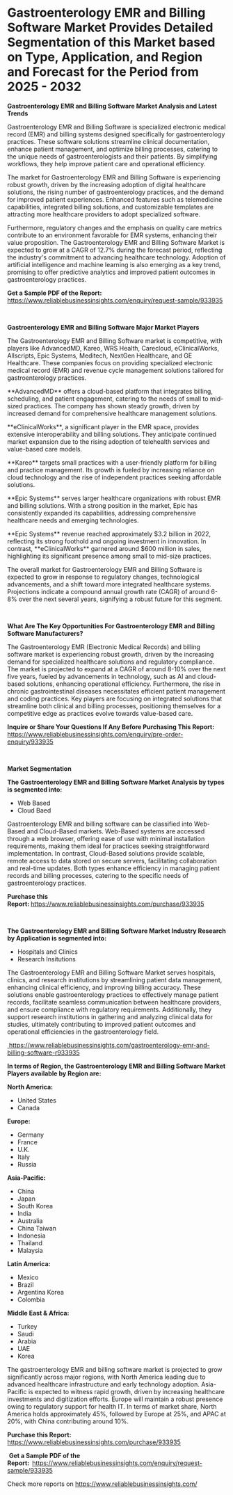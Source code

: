 <p><h1>Gastroenterology EMR and Billing Software Market Provides Detailed Segmentation of this Market based on Type, Application, and Region and Forecast for the Period from 2025 - 2032</h1></p><p><strong>Gastroenterology EMR and Billing Software Market Analysis and Latest Trends</strong></p>
<p><p>Gastroenterology EMR and Billing Software is specialized electronic medical record (EMR) and billing systems designed specifically for gastroenterology practices. These software solutions streamline clinical documentation, enhance patient management, and optimize billing processes, catering to the unique needs of gastroenterologists and their patients. By simplifying workflows, they help improve patient care and operational efficiency.</p><p>The market for Gastroenterology EMR and Billing Software is experiencing robust growth, driven by the increasing adoption of digital healthcare solutions, the rising number of gastroenterology practices, and the demand for improved patient experiences. Enhanced features such as telemedicine capabilities, integrated billing solutions, and customizable templates are attracting more healthcare providers to adopt specialized software. </p><p>Furthermore, regulatory changes and the emphasis on quality care metrics contribute to an environment favorable for EMR systems, enhancing their value proposition. The Gastroenterology EMR and Billing Software Market is expected to grow at a CAGR of 12.7% during the forecast period, reflecting the industry's commitment to advancing healthcare technology. Adoption of artificial intelligence and machine learning is also emerging as a key trend, promising to offer predictive analytics and improved patient outcomes in gastroenterology practices.</p></p>
<p><strong>Get a Sample PDF of the Report:&nbsp;</strong> <a href="https://www.reliablebusinessinsights.com/enquiry/request-sample/933935?utm_campaign=2111&utm_medium=2&utm_source=Github&utm_content=ia&utm_term=07032025&utm_id=gastroenterology-emr-and-billing-software">https://www.reliablebusinessinsights.com/enquiry/request-sample/933935</a></p>
<p>&nbsp;</p>
<p><strong>Gastroenterology EMR and Billing Software Major Market Players</strong></p>
<p><p>The Gastroenterology EMR and Billing Software market is competitive, with players like AdvancedMD, Kareo, WRS Health, Carecloud, eClinicalWorks, Allscripts, Epic Systems, Meditech, NextGen Healthcare, and GE Healthcare. These companies focus on providing specialized electronic medical record (EMR) and revenue cycle management solutions tailored for gastroenterology practices.</p><p>**AdvancedMD** offers a cloud-based platform that integrates billing, scheduling, and patient engagement, catering to the needs of small to mid-sized practices. The company has shown steady growth, driven by increased demand for comprehensive healthcare management solutions.</p><p>**eClinicalWorks**, a significant player in the EMR space, provides extensive interoperability and billing solutions. They anticipate continued market expansion due to the rising adoption of telehealth services and value-based care models.</p><p>**Kareo** targets small practices with a user-friendly platform for billing and practice management. Its growth is fueled by increasing reliance on cloud technology and the rise of independent practices seeking affordable solutions.</p><p>**Epic Systems** serves larger healthcare organizations with robust EMR and billing solutions. With a strong position in the market, Epic has consistently expanded its capabilities, addressing comprehensive healthcare needs and emerging technologies.</p><p>**Epic Systems** revenue reached approximately $3.2 billion in 2022, reflecting its strong foothold and ongoing investment in innovation. In contrast, **eClinicalWorks** garnered around $600 million in sales, highlighting its significant presence among small to mid-size practices.</p><p>The overall market for Gastroenterology EMR and Billing Software is expected to grow in response to regulatory changes, technological advancements, and a shift toward more integrated healthcare systems. Projections indicate a compound annual growth rate (CAGR) of around 6-8% over the next several years, signifying a robust future for this segment.</p></p>
<p>&nbsp;</p>
<p><strong>What Are The Key Opportunities For Gastroenterology EMR and Billing Software Manufacturers?</strong></p>
<p><p>The Gastroenterology EMR (Electronic Medical Records) and billing software market is experiencing robust growth, driven by the increasing demand for specialized healthcare solutions and regulatory compliance. The market is projected to expand at a CAGR of around 8-10% over the next five years, fueled by advancements in technology, such as AI and cloud-based solutions, enhancing operational efficiency. Furthermore, the rise in chronic gastrointestinal diseases necessitates efficient patient management and coding practices. Key players are focusing on integrated solutions that streamline both clinical and billing processes, positioning themselves for a competitive edge as practices evolve towards value-based care.</p></p>
<p><strong>Inquire or Share Your Questions If Any Before Purchasing This Report:</strong> <a href="https://www.reliablebusinessinsights.com/enquiry/pre-order-enquiry/933935?utm_campaign=2111&utm_medium=2&utm_source=Github&utm_content=ia&utm_term=07032025&utm_id=gastroenterology-emr-and-billing-software">https://www.reliablebusinessinsights.com/enquiry/pre-order-enquiry/933935</a></p>
<p>&nbsp;</p>
<p><strong>Market Segmentation</strong></p>
<p><strong>The Gastroenterology EMR and Billing Software Market Analysis by types is segmented into:</strong></p>
<p><ul><li>Web Based</li><li>Cloud Baed</li></ul></p>
<p><p>Gastroenterology EMR and billing software can be classified into Web-Based and Cloud-Based markets. Web-Based systems are accessed through a web browser, offering ease of use with minimal installation requirements, making them ideal for practices seeking straightforward implementation. In contrast, Cloud-Based solutions provide scalable, remote access to data stored on secure servers, facilitating collaboration and real-time updates. Both types enhance efficiency in managing patient records and billing processes, catering to the specific needs of gastroenterology practices.</p></p>
<p><strong>Purchase this Report:&nbsp;</strong><a href="https://www.reliablebusinessinsights.com/purchase/933935?utm_campaign=2111&utm_medium=2&utm_source=Github&utm_content=ia&utm_term=07032025&utm_id=gastroenterology-emr-and-billing-software">https://www.reliablebusinessinsights.com/purchase/933935</a></p>
<p>&nbsp;</p>
<p><strong>The Gastroenterology EMR and Billing Software Market Industry Research by Application is segmented into:</strong></p>
<p><ul><li>Hospitals and Clinics</li><li>Research Insitutions</li></ul></p>
<p><p>The Gastroenterology EMR and Billing Software Market serves hospitals, clinics, and research institutions by streamlining patient data management, enhancing clinical efficiency, and improving billing accuracy. These solutions enable gastroenterology practices to effectively manage patient records, facilitate seamless communication between healthcare providers, and ensure compliance with regulatory requirements. Additionally, they support research institutions in gathering and analyzing clinical data for studies, ultimately contributing to improved patient outcomes and operational efficiencies in the gastroenterology field.</p></p>
<p><a href="https://www.reliablebusinessinsights.com/gastroenterology-emr-and-billing-software-r933935?utm_campaign=2111&utm_medium=2&utm_source=Github&utm_content=ia&utm_term=07032025&utm_id=gastroenterology-emr-and-billing-software">&nbsp;https://www.reliablebusinessinsights.com/gastroenterology-emr-and-billing-software-r933935</a></p>
<p><strong>In terms of Region, the Gastroenterology EMR and Billing Software Market Players available by Region are:</strong></p>
<p>
    <p> <strong> North America: </strong>
        <ul>
            <li>United States</li>
            <li>Canada</li>
        </ul>
        </p> 
    <p> <strong> Europe: </strong>
        <ul>
            <li>Germany</li>
            <li>France</li>
            <li>U.K.</li>
            <li>Italy</li>
            <li>Russia</li>
        </ul>
        </p> 
    <p> <strong> Asia-Pacific: </strong>
        <ul>
            <li>China</li>
            <li>Japan</li>
            <li>South Korea</li>
            <li>India</li>
            <li>Australia</li>
            <li>China Taiwan</li>
            <li>Indonesia</li>
            <li>Thailand</li>
            <li>Malaysia</li>
        </ul>
        </p> 
    <p> <strong> Latin America: </strong>
        <ul>
            <li>Mexico</li>
            <li>Brazil</li>
            <li>Argentina Korea</li>
            <li>Colombia</li>
        </ul>
        </p> 
    <p> <strong> Middle East & Africa: </strong>
        <ul>
            <li>Turkey</li>
            <li>Saudi</li>
            <li>Arabia</li>
            <li>UAE</li>
            <li>Korea</li>
        </ul>
    </p>
    </p>
<p><p>The gastroenterology EMR and billing software market is projected to grow significantly across major regions, with North America leading due to advanced healthcare infrastructure and early technology adoption. Asia-Pacific is expected to witness rapid growth, driven by increasing healthcare investments and digitization efforts. Europe will maintain a robust presence owing to regulatory support for health IT. In terms of market share, North America holds approximately 45%, followed by Europe at 25%, and APAC at 20%, with China contributing around 10%.</p></p>
<p><strong>Purchase this Report: </strong><a href="https://www.reliablebusinessinsights.com/purchase/933935?utm_campaign=2111&utm_medium=2&utm_source=Github&utm_content=ia&utm_term=07032025&utm_id=gastroenterology-emr-and-billing-software">https://www.reliablebusinessinsights.com/purchase/933935</a></p>
<p>&nbsp;<strong>Get a Sample PDF of the Report:&nbsp;&nbsp;</strong><a href="https://www.reliablebusinessinsights.com/enquiry/request-sample/933935?utm_campaign=2111&utm_medium=2&utm_source=Github&utm_content=ia&utm_term=07032025&utm_id=gastroenterology-emr-and-billing-software">https://www.reliablebusinessinsights.com/enquiry/request-sample/933935</a></p>
<p><strong></strong></p>
<p>Check more reports on <a href="https://www.reliablebusinessinsights.com/?utm_campaign=2111&utm_medium=2&utm_source=Github&utm_content=ia&utm_term=07032025&utm_id=gastroenterology-emr-and-billing-software">https://www.reliablebusinessinsights.com/</a></p>